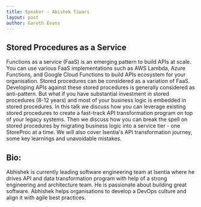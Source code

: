 ```yaml
---
title: Speaker - Abishek Tiwari
layout: post
author: Gareth Evans
---
```


## Stored Procedures as a Service
 
Functions as a service (FaaS) is an emerging pattern to build APIs at scale. You can use various FaaS implementations such as AWS Lambda, Azure Functions, and Google Cloud Functions to build APIs ecosystem for your organisation. Stored procedures can be considered as a variation of FaaS. Developing APIs against these stored procedures is generally considered as anti-pattern. But what if you have substantial investment in stored procedures (8-12 years) and most of your business logic is embedded in stored procedures. In this talk we discuss how you can leverage existing stored procedures to create a fast-track API transformation program on top of your legacy systems. Then we discuss how you can break the spell on stored procedures by migrating business logic into a service tier - one StoreProc at a time. We will also cover Isentia's API transformation journey, some key learnings and unavoidable mistakes.

## Bio:

Abhishek is currently leading software engineering team at Isentia where he drives API and data transformation program with help of a strong engineering and architecture team. He is passionate about building great software. Abhishek helps organisations to develop a DevOps culture and align it with agile best practices.

